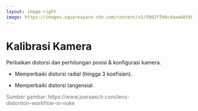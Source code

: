 ```yaml
---
layout: image-right
image: https://images.squarespace-cdn.com/content/v1/5002ffb0c4aaab8fd03f346c/1365346816112-JR0AYHVY4MIFVSCTKXJ2/Screen+Shot+2013-04-07+at+9.32.29+AM.png?format=1000w
---
```

# Kalibrasi Kamera

Perbaikan distorsi dan perhitungan posisi & konfigurasi kamera.

- Memperbaiki distorsi radial (hingga 3 koefisien).

<v-click>

- Memperbaiki distorsi tangensial.

</v-click>

<div class="abs-br m-8 flex gap-2 text-sm opacity-50">
  <SlideCurrentNo />
</div>

<div class="abs-bl m-6 flex gap-2 leading-tight" style="color: #747474">
  Sumber gambar: https://www.joeraasch.com/lens-<br/>
  distortion-workflow-in-nuke
</div>